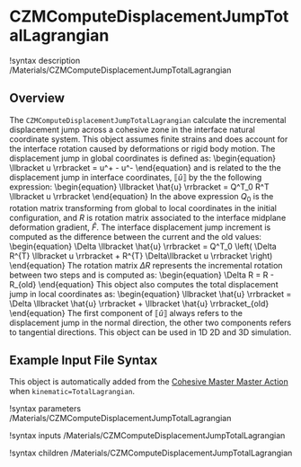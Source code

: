 # CZMComputeDisplacementJumpTotalLagrangian

!syntax description /Materials/CZMComputeDisplacementJumpTotalLagrangian

## Overview

The `CZMComputeDisplacementJumpTotalLagrangian` calculate the incremental displacement jump across a cohesive zone in the interface natural coordinate system. This object assumes finite strains and does account for the interface rotation caused by deformations or rigid body motion.
The displacement jump in global coordinates is defined as:
\begin{equation}
\llbracket u \rrbracket = u^+ - u^-
\end{equation}
and is related to the the displacement jump in interface coordinates, $\llbracket \hat{u} \rrbracket$ by the the following expression:
\begin{equation}
\llbracket \hat{u}  \rrbracket = Q^T_0 R^T \llbracket u \rrbracket
\end{equation}
In the above expression $Q_0$ is the rotation matrix transforming from global to local coordinates in the initial configuration, and $R$ is rotation matrix associated to the interface midplane deformation gradient, $\hat{F}$.
The interface displacement jump increment is computed as the difference between the current and the old values:
\begin{equation}
 \Delta \llbracket \hat{u} \rrbracket = Q^T_0 \left( \Delta R^{T} \llbracket u \rrbracket + R^{T} \Delta\llbracket u \rrbracket  \right)
\end{equation}
The rotation matrix $\Delta R$ represents the incremental rotation between two steps and is computed as:
\begin{equation}
\Delta R = R - R_{old}
\end{equation}
This object also computes the total displacement jump in local coordinates  as:
\begin{equation}
 \llbracket \hat{u} \rrbracket = \Delta \llbracket \hat{u} \rrbracket + \llbracket \hat{u} \rrbracket_{old}
\end{equation}
The first component of $\llbracket \hat{u} \rrbracket$ always refers to the displacement jump in the normal direction, the other two components refers to tangential directions.
This object can be used in 1D 2D and 3D simulation.

## Example Input File Syntax

This object is automatically added from the [Cohesive Master Master Action](CohesiveZoneMaster/index.md) when `kinematic=TotalLagrangian`.

!syntax parameters /Materials/CZMComputeDisplacementJumpTotalLagrangian

!syntax inputs /Materials/CZMComputeDisplacementJumpTotalLagrangian

!syntax children /Materials/CZMComputeDisplacementJumpTotalLagrangian
